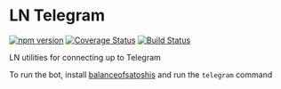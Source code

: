 # LN Telegram

[![npm version](https://badge.fury.io/js/telegram.svg)](https://badge.fury.io/js/telegram)
[![Coverage Status](https://coveralls.io/repos/github/alexbosworth/telegram/badge.svg?branch=master)](https://coveralls.io/github/alexbosworth/telegram?branch=master)
[![Build Status](https://travis-ci.org/alexbosworth/telegram.svg?branch=master)](https://travis-ci.org/alexbosworth/telegram)

LN utilities for connecting up to Telegram

To run the bot, install [balanceofsatoshis](https://github.com/alexbosworth/balanceofsatoshis) and
run the `telegram` command
